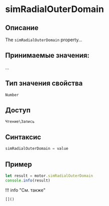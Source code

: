 # simRadialOuterDomain

## Описание
The `simRadialOuterDomain` property...

## Принимаемые значения:
...

## Тип значения свойства
`Number`

## Доступ
`Чтение\Запись`

## Синтаксис
```javascript
simRadialOuterDomain = value
```

## Пример
```javascript linenums="1"
let result = motor.simRadialOuterDomain
console.info(result)
```

!!! info "См. также"

    []()

